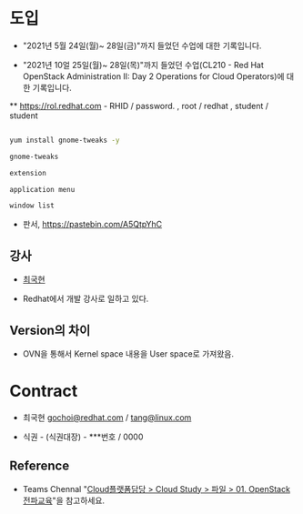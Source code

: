 # 도입 

* "2021년 5월 24일(월)~ 28일(금)"까지 들었던 수업에 대한 기록입니다.

* "2021년 10얼 25일(월)~ 28일(목)"까지 들었던 수업(CL210 - Red Hat OpenStack Administration II: Day 2 Operations for Cloud Operators)에 대한 기록입니다.

** https://rol.redhat.com - RHID / password. , root / redhat , student / student

```bash

yum install gnome-tweaks -y

gnome-tweaks

extension 

application menu 

window list 

```

* 판서, https://pastebin.com/A5QtpYhC

## 강사 

* [최국현](https://www.linkedin.com/in/tang82/?locale=ko_KR)

* Redhat에서 개발 강사로 일하고 있다.


## Version의 차이 

* OVN을 통해서 Kernel space 내용을 User space로 가져왔음.

# Contract

* 최국현 gochoi@redhat.com / tang@linux.com

* 식권 - (식권대장) - ***번호 / 0000

## Reference 

* Teams Chennal "[Cloud플랫폼담당 > Cloud Study > 파일 > 01. OpenStack 전파교육](https://teams.microsoft.com/_#/files/Cloud%20Study?groupId=7a65b209-e5c8-4508-8802-dc4354fff612&threadId=19%3Ae2223abfb2ce4282b691f7e2750c1025%40thread.tacv2&ctx=channel&context=01.%2520OpenStack%2520%25EC%25A0%2584%25ED%258C%258C%25EA%25B5%2590%25EC%259C%25A1&rootfolder=%252Fsites%252FCloud%252FShared%2520Documents%252FCloud%2520Study%252F01.%2520OpenStack%2520%25EC%25A0%2584%25ED%258C%258C%25EA%25B5%2590%25EC%259C%25A1)"을 참고하세요.